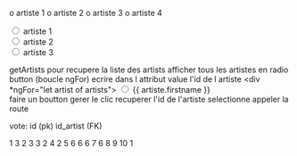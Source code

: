 o artiste 1
o artiste 2
o artiste 3
o artiste 4

<input type="radio" name="vote" value="3"> artiste 1<br>
<input type="radio" name="vote" value="4"> artiste 2<br>
<input type="radio" name="vote" value="7"> artiste 3 

getArtists pour recupere la liste des artists
    afficher tous les artistes en radio button (boucle ngFor)
    ecrire dans l attribut value l'id de l artiste
    <div *ngFor="let artist of artists">
     <input type="radio" name="vote" value="artist.id"> {{ artiste.firstname }} <br>
    </div>
    faire un boutton
    gerer le clic
    recuperer l'id de l'artiste selectionne
    appeler la route 

vote:
id (pk)
id_artist (FK)

1   3
2   3
3   2
4   2
5   6
6   6
7   6
8   9
10  1
